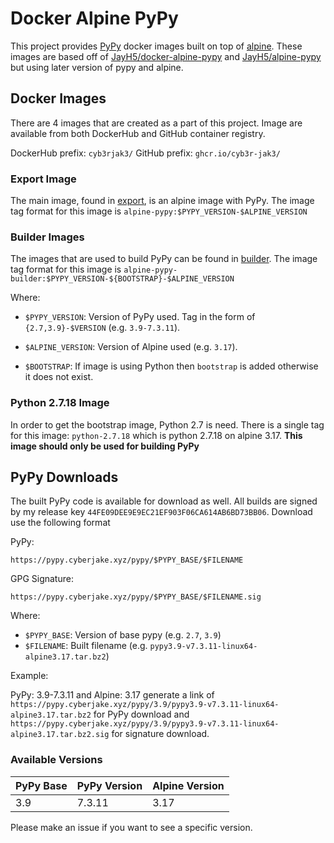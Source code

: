 # Docker Alpine PyPy

This project provides [PyPy](https://www.pypy.org/) docker images built on top of [alpine](https://www.alpinelinux.org/). These images are based off of [JayH5/docker-alpine-pypy](https://github.com/JayH5/docker-alpine-pypy) and [JayH5/alpine-pypy](https://github.com/JayH5/alpine-pypy) but using later version of pypy and alpine.

## Docker Images

There are 4 images that are created as a part of this project. Image are available from both DockerHub and GitHub container registry.

DockerHub prefix: `cyb3rjak3/`
GitHub prefix: `ghcr.io/cyb3r-jak3/`

### Export Image

The main image, found in [export](./export/), is an alpine image with PyPy. The image tag format for this image is `alpine-pypy:$PYPY_VERSION-$ALPINE_VERSION`

### Builder Images

The images that are used to build PyPy can be found in [builder](./builder/). The image tag format for this image is `alpine-pypy-builder:$PYPY_VERSION-${BOOTSTRAP}-$ALPINE_VERSION`

Where:

- `$PYPY_VERSION`: Version of PyPy used. Tag in the form of `{2.7,3.9}-$VERSION` (e.g. `3.9-7.3.11`).

- `$ALPINE_VERSION`: Version of Alpine used (e.g. `3.17`).

- `$BOOTSTRAP`: If image is using Python then `bootstrap` is added otherwise it does not exist.

### Python 2.7.18 Image

In order to get the bootstrap image, Python 2.7 is need. There is a single tag for this image: `python-2.7.18` which is python 2.7.18 on alpine 3.17. **This image should only be used for building PyPy**

## PyPy Downloads

The built PyPy code is available for download as well. All builds are signed by my release key `44FE09DEE9E9EC21EF903F06CA614AB6BD73BB06`. Download use the following format

PyPy:

`https://pypy.cyberjake.xyz/pypy/$PYPY_BASE/$FILENAME`

GPG Signature:

`https://pypy.cyberjake.xyz/pypy/$PYPY_BASE/$FILENAME.sig`

Where:

- `$PYPY_BASE`: Version of base pypy (e.g. `2.7`, `3.9`)
- `$FILENAME`: Built filename (e.g. `pypy3.9-v7.3.11-linux64-alpine3.17.tar.bz2`)

Example:

PyPy: 3.9-7.3.11 and Alpine: 3.17 generate a link of `https://pypy.cyberjake.xyz/pypy/3.9/pypy3.9-v7.3.11-linux64-alpine3.17.tar.bz2` for PyPy download and `https://pypy.cyberjake.xyz/pypy/3.9/pypy3.9-v7.3.11-linux64-alpine3.17.tar.bz2.sig` for signature download.

### Available Versions

| PyPy Base | PyPy Version | Alpine Version |
|-----------|--------------|----------------|
| 3.9       | 7.3.11       | 3.17           |

Please make an issue if you want to see a specific version.
